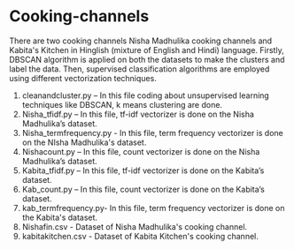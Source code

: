 # Cooking-channels
There are two cooking channels Nisha Madhulika cooking channels and Kabita's Kitchen in Hinglish (mixture of English and Hindi) language.
Firstly, DBSCAN algorithm is applied on both the datasets to make the clusters and label the data. Then, supervised classification 
algorithms are employed using different vectorization techniques.
1.	cleanandcluster.py – In this file coding about unsupervised learning techniques like DBSCAN, k means clustering are done.
2.	Nisha_tfidf.py – In this file, tf-idf vectorizer is done on the Nisha Madhulika’s dataset.
3.  Nisha_termfrequency.py - In this file, term frequency vectorizer is done on the NIsha Madhulika's dataset.
4.	Nishacount.py – In this file, count vectorizer is done on the Nisha Madhulika’s dataset.
5.	Kabita_tfidf.py – In this file, tf-idf vectorizer is done on the Kabita’s dataset.
6.	Kab_count.py – In this file, count vectorizer is done on the Kabita’s dataset.
7.  kab_termfrequency.py- In this file, term frequency vectorizer is done on the Kabita's dataset.
8.  Nishafin.csv - Dataset of Nisha Madhulika's cooking channel.
9.  kabitakitchen.csv - Dataset of Kabita Kitchen's cooking channel.
